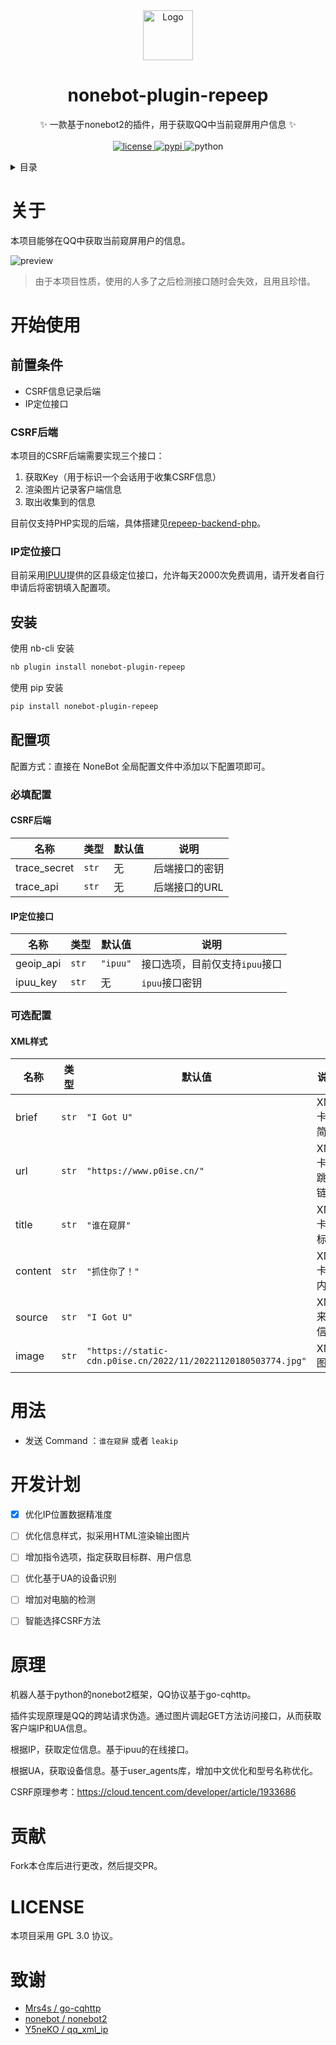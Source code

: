 <div align="center">
  <a href="https://github.com/p0ise/nonebot-plugin-repeep">
    <img src="images/logo.png" alt="Logo" width="80" height="80">
  </a>
  <h1 align="center">nonebot-plugin-repeep</h1>
  <p align="center">
    ✨ 一款基于nonebot2的插件，用于获取QQ中当前窥屏用户信息 ✨
    <br />
    <br />
  	<a href="https://raw.githubusercontent.com/p0ise/nonebot-plugin-repeep/main/LICENSE">
    	<img src="https://img.shields.io/github/license/p0ise/nonebot-plugin-repeep.svg" alt="license">
  	</a>
  	<a href="https://pypi.python.org/pypi/nonebot-plugin-repeep">
    	<img src="https://img.shields.io/pypi/v/nonebot-plugin-repeep.svg" alt="pypi">
  	</a>
  	<img src="https://img.shields.io/badge/python-3.8+-blue.svg" alt="python">
  </p>
</div>



<!-- TABLE OF CONTENTS -->

<details>
  <summary>目录</summary>
  <ol>
    <li>
      <a href="#关于">关于</a>
    </li>
    <li>
      <a href="#开始使用">开始使用</a>
      <ul>
        <li><a href="#前置条件">前置条件</a></li>
        <li><a href="#安装">安装</a></li>
        <li><a href="#配置项">配置项</a></li>
      </ul>
    </li>
    <li><a href="#用法">用法</a></li>
    <li><a href="#开发计划">开发计划</a></li>
    <li><a href="#贡献">贡献</a></li>
    <li><a href="#LICENSE">LICENSE</a></li>
    <li><a href="#致谢">致谢</a></li>
  </ol>
</details>

# 关于

本项目能够在QQ中获取当前窥屏用户的信息。

![preview](images/preview.png)

> 由于本项目性质，使用的人多了之后检测接口随时会失效，且用且珍惜。

# 开始使用

## 前置条件

- CSRF信息记录后端
- IP定位接口

### CSRF后端

本项目的CSRF后端需要实现三个接口：

1. 获取Key（用于标识一个会话用于收集CSRF信息）
2. 渲染图片记录客户端信息
3. 取出收集到的信息

目前仅支持PHP实现的后端，具体搭建见[repeep-backend-php](https://github.com/p0ise/repeep-backend-php)。

### IP定位接口

目前采用[IPUU](https://mall.ipplus360.com/pros/IPVFourGeoAPI)提供的区县级定位接口，允许每天2000次免费调用，请开发者自行申请后将密钥填入配置项。

## 安装

使用 nb-cli 安装

```sh
nb plugin install nonebot-plugin-repeep
```

使用 pip 安装

```sh
pip install nonebot-plugin-repeep
```

## 配置项

配置方式：直接在 NoneBot 全局配置文件中添加以下配置项即可。

### 必填配置

#### CSRF后端

| 名称         | 类型  | 默认值 | 说明           |
| ------------ | ----- | ------ | -------------- |
| trace_secret | `str` | 无     | 后端接口的密钥 |
| trace_api    | `str` | 无     | 后端接口的URL  |

#### IP定位接口

| 名称      | 类型  | 默认值   | 说明                           |
| --------- | ----- | -------- | ------------------------------ |
| geoip_api | `str` | `"ipuu"` | 接口选项，目前仅支持`ipuu`接口 |
| ipuu_key  | `str` | 无       | `ipuu`接口密钥                 |

### 可选配置

#### XML样式

| 名称    | 类型  | 默认值                                                       | 说明            |
| ------- | ----- | ------------------------------------------------------------ | --------------- |
| brief   | `str` | `"I Got U"`                                                  | XML卡片简介     |
| url     | `str` | `"https://www.p0ise.cn/"`                                    | XML卡片跳转链接 |
| title   | `str` | `"谁在窥屏"`                                                 | XML卡片标题     |
| content | `str` | ``"抓住你了！"``                                             | XML卡片内容     |
| source  | `str` | `"I Got U"`                                                  | XML来源信息     |
| image   | `str` | `"https://static-cdn.p0ise.cn/2022/11/20221120180503774.jpg"` | XML图片         |

# 用法

- 发送 Command ：`谁在窥屏` 或者 `leakip`

# 开发计划

- [x] 优化IP位置数据精准度

- [ ] 优化信息样式，拟采用HTML渲染输出图片
- [ ] 增加指令选项，指定获取目标群、用户信息
- [ ] 优化基于UA的设备识别
- [ ] 增加对电脑的检测
- [ ] 智能选择CSRF方法

# 原理

机器人基于python的nonebot2框架，QQ协议基于go-cqhttp。

插件实现原理是QQ的跨站请求伪造。通过图片调起GET方法访问接口，从而获取客户端IP和UA信息。

根据IP，获取定位信息。基于ipuu的在线接口。

根据UA，获取设备信息。基于user_agents库，增加中文优化和型号名称优化。

CSRF原理参考：https://cloud.tencent.com/developer/article/1933686

# 贡献

Fork本仓库后进行更改，然后提交PR。

# LICENSE

本项目采用 GPL 3.0 协议。

# 致谢

- [Mrs4s / go-cqhttp](https://github.com/Mrs4s/go-cqhttp)
- [nonebot / nonebot2](https://github.com/nonebot/nonebot2)
- [Y5neKO / qq_xml_ip](https://github.com/Y5neKO/qq_xml_ip)